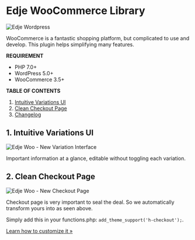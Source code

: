 # Edje WooCommerce Library

![Edje Wordpress](http://cdn.setyono.net/edge/wp-edge.jpg)

WooCommerce is a fantastic shopping platform, but complicated to use and develop. This plugin helps simplifying many features.

**REQUIREMENT**

- PHP 7.0+
- WordPress 5.0+
- WooCommerce 3.5+

**TABLE OF CONTENTS**

1. [Intuitive Variations UI](#1-intuitive-variations-ui)
1. [Clean Checkout Page](#2-clean-checkout-page)
1. [Changelog](https://github.com/hrsetyono/edje-wc-library/wiki/Changelog)


## 1. Intuitive Variations UI

![Edje Woo - New Variation Interface](https://cdn.setyono.net/edjewoo/variation.jpg)

Important information at a glance, editable without toggling each variation.


## 2. Clean Checkout Page

![Edje Woo - New Checkout Page](https://cdn.setyono.net/edjewoo/wch-checkout.jpg)

Checkout page is very important to seal the deal. So we automatically transform yours into as seen above.

Simply add this in your functions.php: `add_theme_support('h-checkout');`.

[Learn how to customize it »](https://github.com/hrsetyono/edje-wc-library/wiki/Checkout-Page)